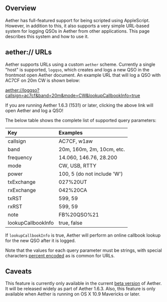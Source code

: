 ## Overview

Aether has full-featured support for being scripted using AppleScript. However, in addition to this, it also supports a very simple URL-based system for logging QSOs in Aether from other applications. This page describes this system and how to use it.

## aether:// URLs

Aether supports URLs using a custom `aether` scheme. Currently a single "host" is supported, `logqso`, which creates and logs a new QSO in the frontmost open Aether document. An example URL that will log a QSO with AC7CF on 20m CW is shown below:

[aether://logqso?callsign=ac7cf&band=20m&mode=CW&lookupCallbookInfo=true](aether://logqso?callsign=ac7cf&band=20m&mode=CW&lookupCallbookInfo=true)

If you are running Aether 1.6.3 (1531) or later, clicking the above link will open Aether and log a QSO!

The below table shows the complete list of supported query parameters:

| Key                | Examples                    |
|:-------------------|:----------------------------|
| callsign           | AC7CF, w1aw                 |
| band               | 20m, 160m, 2m, 10cm, etc.   |
| frequency          | 14.060, 146.76, 28.200      |
| mode               | CW, USB, RTTY               |
| power              | 100, 5 (do not include 'W') |
| txExchange         | 027%20UT                    |
| rxExchange         | 042%20CA                    |
| txRST              | 599, 59                     |
| rxRST              | 599, 59                     |
| note               | FB%20QSO%21                 |
| lookupCallbookInfo | true, false                 |

If `lookupCallbookInfo` is true, Aether will perform an online callbook lookup for the new QSO after it is logged.

Note that the values for each query parameter must be strings, with special characters [percent encoded](https://en.wikipedia.org/wiki/Percent-encoding) as is common for URLs.

## Caveats

This feature is currently only available in the current [beta version](/faq/beta.md) of Aether. It will be released widely as part of Aether 1.6.3. Also, this feature is only available when Aether is running on OS X 10.9 Mavericks or later.
